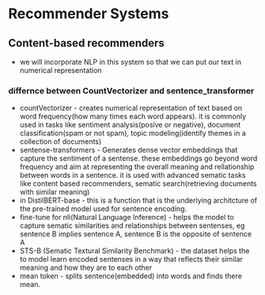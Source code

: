 # Recommender Systems
## Content-based recommenders
* we will incorporate NLP in this system so that we can put our text in numerical representation
### differnce between CountVectorizer and sentence_transformer
* countVectorizer - creates numerical representation of text based on word frequency(how many times each word appears). it is commonly used in tasks like sentiment analysis(posive or negative), document classification(spam or not spam), topic modeling(identify themes in a collection of documents)
* sentense-transformers -  Generates dense vector embeddings that capture the sentiment of a sentense. these embeddings go beyond word frequency and aim at representing the overall meaning and rellationship between words in a sentence. it is used with advanced sematic tasks like content based recommenders, sematic search(retrieving  documents with similar meaning)
* in DistilBERT-base -  this is a function that is the underlying architcture of the pre-trained model used for sentence encoding.
* fine-tune for nli(Natural Language Inference) - helps the model to capture sematic similarities and relationships between sentenses, eg sentence B implies sentence A, sentence B is the opposite of sentence A
* STS-B (Sematic Textural Similarity Benchmark) - the dataset helps the to model learn encoded sentenses in a way that reflects their similar meaning and how they are to each other
* mean token - splits sentence(embedded) into words and finds there mean.

